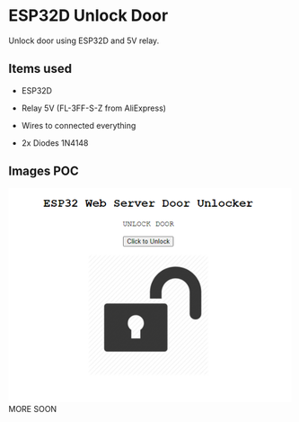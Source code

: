 # ESP32D Unlock Door

Unlock door using ESP32D and 5V relay.

## Items used
* ESP32D
- Relay 5V (FL-3FF-S-Z from AliExpress)
+ Wires to connected everything
* 2x Diodes 1N4148

## Images POC

![Webpage](images/webpage.png)
  MORE SOON
